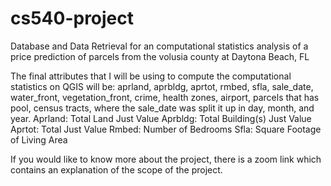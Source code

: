 # cs540-project
Database and Data Retrieval for an computational statistics analysis of a price prediction of parcels from the volusia county at Daytona Beach, FL

The final attributes that I will be using to compute the computational statistics on QGIS will be: aprland, aprbldg, aprtot, rmbed, sfla, sale_date, water_front, vegetation_front, crime, health zones, airport, parcels that has pool, census tracts, where the sale_date was split it up in day, month, and year.
Aprland: Total Land Just Value
Aprbldg: Total Building(s) Just Value
Aprtot: Total Just Value
Rmbed: Number of Bedrooms
Sfla: Square Footage of Living Area

If you would like to know more about the project, there is a zoom link which contains an explanation of the scope of the project.
